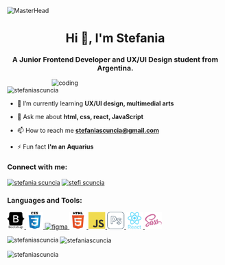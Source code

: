 ![MasterHead](https://media.licdn.com/dms/image/D4D16AQF5uvQCGUNn6Q/profile-displaybackgroundimage-shrink_350_1400/0/1696299914854?e=1710979200&v=beta&t=qP0wZoRNmt55_whhy9ziM7zPRVNXXfE7ybM2LdEy25I)
<h1 align="center">Hi 👋, I'm Stefania</h1>
<h3 align="center">A Junior Frontend Developer and UX/UI Design student from Argentina.</h3>
<img align="right" alt="coding" width="400" src="https://media0.giphy.com/media/v1.Y2lkPTc5MGI3NjExZzBkbnUwZWhoY3c5a2R4bG9vaDY2eGluMmhqMzgzaXhjc2dkMzIybiZlcD12MV9pbnRlcm5hbF9naWZfYnlfaWQmY3Q9cw/NgurY1o4z080Jfoyzw/giphy.gif"  >

<p align="left"> <img src="https://komarev.com/ghpvc/?username=stefaniascuncia&label=Profile%20views&color=0e75b6&style=flat" alt="stefaniascuncia" /> </p>

- 🌱 I’m currently learning **UX/UI design, multimedial arts**

- 💬 Ask me about **html, css, react, JavaScript**

- 📫 How to reach me **stefaniascuncia@gmail.com**

- ⚡ Fun fact **I'm an Aquarius**

<h3 align="left">Connect with me:</h3>
<p align="left">
<a href="https://linkedin.com/in/stefania scuncia" target="blank"><img align="center" src="https://raw.githubusercontent.com/rahuldkjain/github-profile-readme-generator/master/src/images/icons/Social/linked-in-alt.svg" alt="stefania scuncia" height="30" width="40" /></a>
<a href="https://instagram.com/stefi scuncia" target="blank"><img align="center" src="https://raw.githubusercontent.com/rahuldkjain/github-profile-readme-generator/master/src/images/icons/Social/instagram.svg" alt="stefi scuncia" height="30" width="40" /></a>
</p>

<h3 align="left">Languages and Tools:</h3>
<p align="left"> <a href="https://getbootstrap.com" target="_blank" rel="noreferrer"> <img src="https://raw.githubusercontent.com/devicons/devicon/master/icons/bootstrap/bootstrap-plain-wordmark.svg" alt="bootstrap" width="40" height="40"/> </a> <a href="https://www.w3schools.com/css/" target="_blank" rel="noreferrer"> <img src="https://raw.githubusercontent.com/devicons/devicon/master/icons/css3/css3-original-wordmark.svg" alt="css3" width="40" height="40"/> </a> <a href="https://www.figma.com/" target="_blank" rel="noreferrer"> <img src="https://www.vectorlogo.zone/logos/figma/figma-icon.svg" alt="figma" width="40" height="40"/> </a> <a href="https://www.w3.org/html/" target="_blank" rel="noreferrer"> <img src="https://raw.githubusercontent.com/devicons/devicon/master/icons/html5/html5-original-wordmark.svg" alt="html5" width="40" height="40"/> </a> <a href="https://developer.mozilla.org/en-US/docs/Web/JavaScript" target="_blank" rel="noreferrer"> <img src="https://raw.githubusercontent.com/devicons/devicon/master/icons/javascript/javascript-original.svg" alt="javascript" width="40" height="40"/> </a> <a href="https://www.photoshop.com/en" target="_blank" rel="noreferrer"> <img src="https://raw.githubusercontent.com/devicons/devicon/master/icons/photoshop/photoshop-line.svg" alt="photoshop" width="40" height="40"/> </a> <a href="https://reactjs.org/" target="_blank" rel="noreferrer"> <img src="https://raw.githubusercontent.com/devicons/devicon/master/icons/react/react-original-wordmark.svg" alt="react" width="40" height="40"/> </a> <a href="https://sass-lang.com" target="_blank" rel="noreferrer"> <img src="https://raw.githubusercontent.com/devicons/devicon/master/icons/sass/sass-original.svg" alt="sass" width="40" height="40"/> </a> </p>

<p><img align="left" src="https://github-readme-stats.vercel.app/api/top-langs?username=stefaniascuncia&show_icons=true&locale=en&layout=compact" alt="stefaniascuncia" /></p>

<p>&nbsp;<img align="center" src="https://github-readme-stats.vercel.app/api?username=stefaniascuncia&show_icons=true&locale=en" alt="stefaniascuncia" /></p>

<p><img align="center" src="https://github-readme-streak-stats.herokuapp.com/?user=stefaniascuncia&" alt="stefaniascuncia" /></p>
